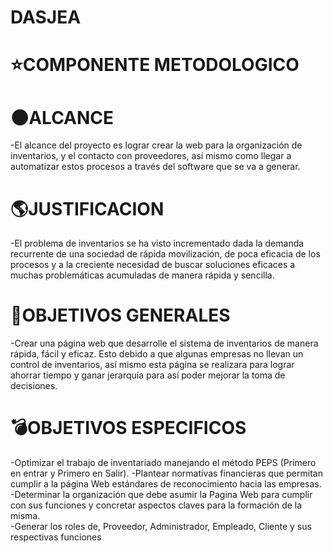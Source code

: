# DASJEA
# ⭐COMPONENTE METODOLOGICO

# 🌑ALCANCE
-El alcance del proyecto es lograr crear la web para la organización de inventarios, y el contacto con proveedores, así mismo como llegar a automatizar estos procesos a través del software que se va a generar. 
# 🌎JUSTIFICACION
-El problema de inventarios se ha visto incrementado dada la demanda recurrente de una sociedad de rápida movilización, de poca eficacia de los procesos y a la creciente necesidad de buscar soluciones eficaces a muchas problemáticas acumuladas de manera rápida y sencilla. 
# 🎉OBJETIVOS GENERALES
-Crear una página web que desarrolle el sistema de inventarios de manera rápida, fácil y eficaz. Esto debido a que algunas empresas no llevan un control de inventarios, así mismo esta página se realizara para lograr ahorrar tiempo y ganar jerarquía para así poder mejorar la toma de decisiones. 
# 💣OBJETIVOS ESPECIFICOS 
-Optimizar el trabajo de inventariado manejando el método PEPS (Primero en entrar y Primero en Salir). 
-Plantear normativas financieras que permitan cumplir a la página Web estándares de reconocimiento hacia las empresas. 
-Determinar la organización que debe asumir la Pagina Web para cumplir con sus funciones y concretar aspectos claves para la formación de la misma.  
-Generar los roles de, Proveedor, Administrador, Empleado, Cliente y sus respectivas funciones 
